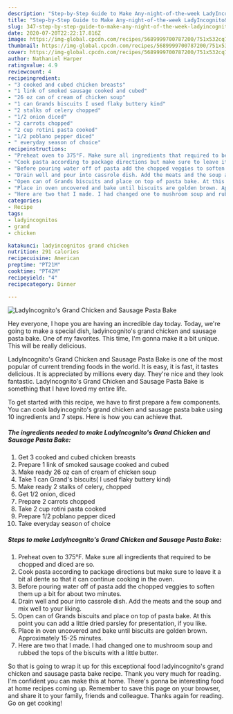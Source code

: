 ```yaml
---
description: "Step-by-Step Guide to Make Any-night-of-the-week LadyIncognito&amp;#39;s Grand Chicken and Sausage Pasta Bake"
title: "Step-by-Step Guide to Make Any-night-of-the-week LadyIncognito&amp;#39;s Grand Chicken and Sausage Pasta Bake"
slug: 347-step-by-step-guide-to-make-any-night-of-the-week-ladyincognito-and-39-s-grand-chicken-and-sausage-pasta-bake
date: 2020-07-20T22:22:17.816Z
image: https://img-global.cpcdn.com/recipes/5689999700787200/751x532cq70/ladyincognitos-grand-chicken-and-sausage-pasta-bake-recipe-main-photo.jpg
thumbnail: https://img-global.cpcdn.com/recipes/5689999700787200/751x532cq70/ladyincognitos-grand-chicken-and-sausage-pasta-bake-recipe-main-photo.jpg
cover: https://img-global.cpcdn.com/recipes/5689999700787200/751x532cq70/ladyincognitos-grand-chicken-and-sausage-pasta-bake-recipe-main-photo.jpg
author: Nathaniel Harper
ratingvalue: 4.9
reviewcount: 4
recipeingredient:
- "3 cooked and cubed chicken breasts"
- "1 link of smoked sausage cooked and cubed"
- "26 oz can of cream of chicken soup"
- "1 can Grands biscuits I used flaky buttery kind"
- "2 stalks of celery chopped"
- "1/2 onion diced"
- "2 carrots chopped"
- "2 cup rotini pasta cooked"
- "1/2 poblano pepper diced"
- " everyday season of choice"
recipeinstructions:
- "Preheat oven to 375°F. Make sure all ingredients that required to be chopped and diced are so."
- "Cook pasta according to package directions but make sure to leave it a bit al dente so that it can continue cooking in the oven."
- "Before pouring water off of pasta add the chopped veggies to soften them up a bit for about two minutes."
- "Drain well and pour into cassrole dish. Add the meats and the soup and mix well to your liking."
- "Open can of Grands biscuits and place on top of pasta bake. At this point you can add a little dried parsley for presentation, if you like."
- "Place in oven uncovered and bake until biscuits are golden brown. Approximately 15-25 minutes."
- "Here are two that I made. I had changed one to mushroom soup and rubbed the tops of the biscuits with a little butter."
categories:
- Recipe
tags:
- ladyincognitos
- grand
- chicken

katakunci: ladyincognitos grand chicken 
nutrition: 291 calories
recipecuisine: American
preptime: "PT21M"
cooktime: "PT42M"
recipeyield: "4"
recipecategory: Dinner

---
```



![LadyIncognito&#39;s Grand Chicken and Sausage Pasta Bake](https://img-global.cpcdn.com/recipes/5689999700787200/751x532cq70/ladyincognitos-grand-chicken-and-sausage-pasta-bake-recipe-main-photo.jpg)

Hey everyone, I hope you are having an incredible day today. Today, we're going to make a special dish, ladyincognito&#39;s grand chicken and sausage pasta bake. One of my favorites. This time, I'm gonna make it a bit unique. This will be really delicious.



LadyIncognito&#39;s Grand Chicken and Sausage Pasta Bake is one of the most popular of current trending foods in the world. It is easy, it is fast, it tastes delicious. It is appreciated by millions every day. They're nice and they look fantastic. LadyIncognito&#39;s Grand Chicken and Sausage Pasta Bake is something that I have loved my entire life.


To get started with this recipe, we have to first prepare a few components. You can cook ladyincognito&#39;s grand chicken and sausage pasta bake using 10 ingredients and 7 steps. Here is how you can achieve that.

<!--inarticleads1-->

##### The ingredients needed to make LadyIncognito&#39;s Grand Chicken and Sausage Pasta Bake:

1. Get 3 cooked and cubed chicken breasts
1. Prepare 1 link of smoked sausage cooked and cubed
1. Make ready 26 oz can of cream of chicken soup
1. Take 1 can Grand&#39;s biscuits( I used flaky buttery kind)
1. Make ready 2 stalks of celery, chopped
1. Get 1/2 onion, diced
1. Prepare 2 carrots chopped
1. Take 2 cup rotini pasta cooked
1. Prepare 1/2 poblano pepper diced
1. Take  everyday season of choice




<!--inarticleads2-->

##### Steps to make LadyIncognito&#39;s Grand Chicken and Sausage Pasta Bake:

1. Preheat oven to 375°F. Make sure all ingredients that required to be chopped and diced are so.
1. Cook pasta according to package directions but make sure to leave it a bit al dente so that it can continue cooking in the oven.
1. Before pouring water off of pasta add the chopped veggies to soften them up a bit for about two minutes.
1. Drain well and pour into cassrole dish. Add the meats and the soup and mix well to your liking.
1. Open can of Grands biscuits and place on top of pasta bake. At this point you can add a little dried parsley for presentation, if you like.
1. Place in oven uncovered and bake until biscuits are golden brown. Approximately 15-25 minutes.
1. Here are two that I made. I had changed one to mushroom soup and rubbed the tops of the biscuits with a little butter.




So that is going to wrap it up for this exceptional food ladyincognito&#39;s grand chicken and sausage pasta bake recipe. Thank you very much for reading. I'm confident you can make this at home. There's gonna be interesting food at home recipes coming up. Remember to save this page on your browser, and share it to your family, friends and colleague. Thanks again for reading. Go on get cooking!
